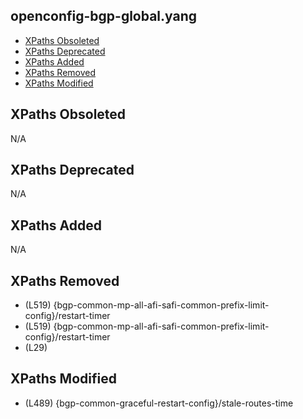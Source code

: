 ## openconfig-bgp-global.yang

- [XPaths Obsoleted](#xpaths-obsoleted)
- [XPaths Deprecated](#xpaths-deprecated)
- [XPaths Added](#xpaths-added)
- [XPaths Removed](#xpaths-removed)
- [XPaths Modified](#xpaths-modified)

## XPaths Obsoleted

N/A

## XPaths Deprecated

N/A

## XPaths Added

N/A

## XPaths Removed

- (L519)	{bgp-common-mp-all-afi-safi-common-prefix-limit-config}/restart-timer
- (L519)	{bgp-common-mp-all-afi-safi-common-prefix-limit-config}/restart-timer
- (L29)	

## XPaths Modified

- (L489)	{bgp-common-graceful-restart-config}/stale-routes-time

